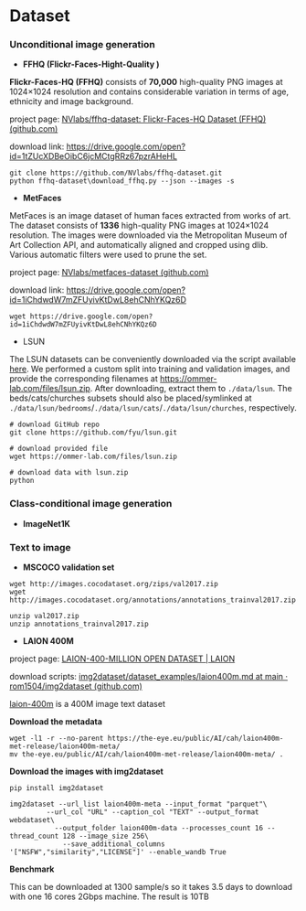 # Dataset

### Unconditional image generation

* **FFHQ (Flickr-Faces-Hight-Quality )**

 **Flickr-Faces-HQ (FFHQ)** consists of **70,000** high-quality PNG images at 1024×1024 resolution and contains considerable variation in terms of age, ethnicity and image background.

project page:   [NVlabs/ffhq-dataset: Flickr-Faces-HQ Dataset (FFHQ) (github.com)](https://github.com/NVlabs/ffhq-dataset)

download link:  https://drive.google.com/open?id=1tZUcXDBeOibC6jcMCtgRRz67pzrAHeHL

```
git clone https://github.com/NVlabs/ffhq-dataset.git
python ffhq-dataset\download_ffhq.py --json --images -s
```



* **MetFaces**

MetFaces is an image dataset of human faces extracted from works of art. The dataset consists of **1336** high-quality PNG images at 1024×1024 resolution. The images were downloaded via the Metropolitan Museum of Art Collection API, and automatically aligned and cropped using dlib. Various automatic filters were used to prune the set.

project page:  [NVlabs/metfaces-dataset (github.com)](https://github.com/NVlabs/metfaces-dataset?tab=readme-ov-file)

download link: https://drive.google.com/open?id=1iChdwdW7mZFUyivKtDwL8ehCNhYKQz6D

```
wget https://drive.google.com/open?id=1iChdwdW7mZFUyivKtDwL8ehCNhYKQz6D
```



* LSUN

 The LSUN datasets can be conveniently downloaded via the script available [here](https://github.com/fyu/lsun). We performed a custom split into training and validation images, and provide the corresponding filenames at https://ommer-lab.com/files/lsun.zip. After downloading, extract them to `./data/lsun`. The beds/cats/churches subsets should also be placed/symlinked at `./data/lsun/bedrooms`/`./data/lsun/cats`/`./data/lsun/churches`, respectively.

```
# download GitHub repo
git clone https://github.com/fyu/lsun.git

# download provided file
wget https://ommer-lab.com/files/lsun.zip

# download data with lsun.zip
python
```



### Class-conditional image generation

* **ImageNet1K**



### Text to image

* **MSCOCO validation set**

```
wget http://images.cocodataset.org/zips/val2017.zip
wget http://images.cocodataset.org/annotations/annotations_trainval2017.zip

unzip val2017.zip
unzip annotations_trainval2017.zip
```



* **LAION 400M**

project page:  [LAION-400-MILLION OPEN DATASET | LAION](https://laion.ai/blog/laion-400-open-dataset/)

download scripts:   [img2dataset/dataset_examples/laion400m.md at main · rom1504/img2dataset (github.com)](https://github.com/rom1504/img2dataset/blob/main/dataset_examples/laion400m.md)

[laion-400m](https://laion.ai/laion-400-open-dataset/) is a 400M image text dataset

**Download the metadata**

```
wget -l1 -r --no-parent https://the-eye.eu/public/AI/cah/laion400m-met-release/laion400m-meta/
mv the-eye.eu/public/AI/cah/laion400m-met-release/laion400m-meta/ .
```

**Download the images with img2dataset**

```
pip install img2dataset
```

```
img2dataset --url_list laion400m-meta --input_format "parquet"\
         --url_col "URL" --caption_col "TEXT" --output_format webdataset\
           --output_folder laion400m-data --processes_count 16 --thread_count 128 --image_size 256\
             --save_additional_columns '["NSFW","similarity","LICENSE"]' --enable_wandb True
```

**Benchmark**

This can be downloaded at 1300 sample/s so it takes 3.5 days to download with one 16 cores 2Gbps machine. The result is 10TB
